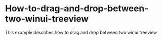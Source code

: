 # How-to-drag-and-drop-between-two-winui-treeview
This example describes how to drag and drop between two winui treeview
